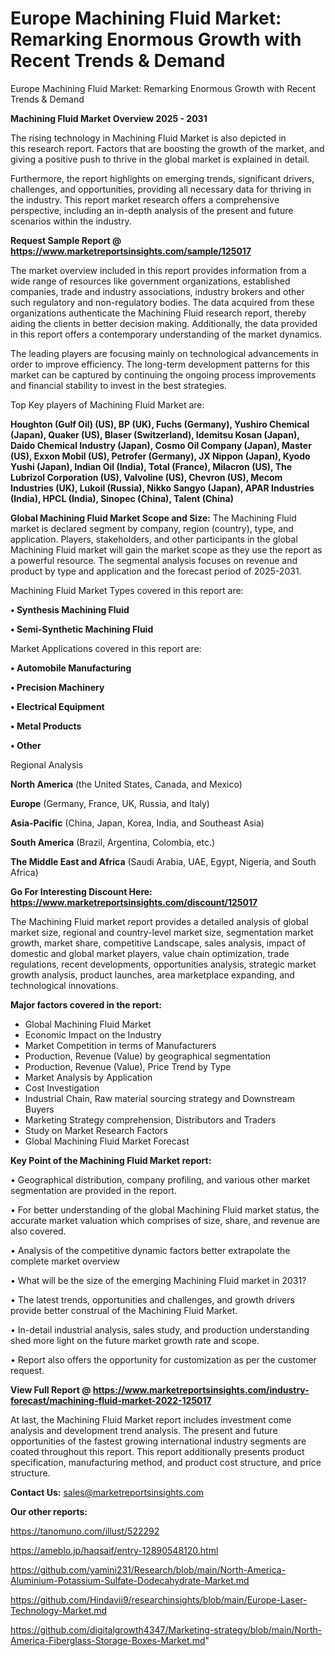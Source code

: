 # Europe Machining Fluid Market: Remarking Enormous Growth with Recent Trends & Demand
Europe Machining Fluid Market: Remarking Enormous Growth with Recent Trends & Demand

<Strong> Machining Fluid Market Overview 2025 - 2031</strong>

The rising technology in Machining Fluid Market is also depicted in this research report. Factors that are boosting the growth of the market, and giving a positive push to thrive in the global market is explained in detail.

Furthermore, the report highlights on emerging trends, significant drivers, challenges, and opportunities, providing all necessary data for thriving in the industry. This report market research offers a comprehensive perspective, including an in-depth analysis of the present and future scenarios within the industry.

<strong>Request Sample Report @ <a href=https://www.marketreportsinsights.com/sample/125017>https://www.marketreportsinsights.com/sample/125017</a></strong>

The market overview included in this report provides information from a wide range of resources like government organizations, established companies, trade and industry associations, industry brokers and other such regulatory and non-regulatory bodies. The data acquired from these organizations authenticate the Machining Fluid research report, thereby aiding the clients in better decision making. Additionally, the data provided in this report offers a contemporary understanding of the market dynamics.

The leading players are focusing mainly on technological advancements in order to improve efficiency. The long-term development patterns for this market can be captured by continuing the ongoing process improvements and financial stability to invest in the best strategies.

Top Key players of Machining Fluid Market are:

<strong>Houghton (Gulf Oil) (US), BP (UK), Fuchs (Germany), Yushiro Chemical (Japan), Quaker (US), Blaser (Switzerland), Idemitsu Kosan (Japan), Daido Chemical Industry (Japan), Cosmo Oil Company (Japan), Master (US), Exxon Mobil (US), Petrofer (Germany), JX Nippon (Japan), Kyodo Yushi (Japan), Indian Oil (India), Total (France), Milacron (US), The Lubrizol Corporation (US), Valvoline (US), Chevron (US), Mecom Industries (UK), Lukoil (Russia), Nikko Sangyo (Japan), APAR Industries (India), HPCL (India), Sinopec (China), Talent (China)</strong>

<strong><b>Global Machining Fluid Market Scope and Size:</b></strong>
The Machining Fluid market is declared segment by company, region (country), type, and application. Players, stakeholders, and other participants in the global Machining Fluid market will gain the market scope as they use the report as a powerful resource. The segmental analysis focuses on revenue and product by type and application and the forecast period of 2025-2031.

Machining Fluid Market Types covered in this report are:

<strong>• Synthesis Machining Fluid

• Semi-Synthetic Machining Fluid</strong>

Market Applications covered in this report are:

<strong>• Automobile Manufacturing

• Precision Machinery

• Electrical Equipment

• Metal Products

• Other</strong> 

Regional Analysis

<strong>North America</strong> (the United States, Canada, and Mexico)

<strong>Europe</strong> (Germany, France, UK, Russia, and Italy)

<strong>Asia-Pacific</strong> (China, Japan, Korea, India, and Southeast Asia)

<strong>South America</strong> (Brazil, Argentina, Colombia, etc.)

<strong>The Middle East and Africa</strong> (Saudi Arabia, UAE, Egypt, Nigeria, and South Africa)

<strong>Go For Interesting Discount Here: <a href=https://www.marketreportsinsights.com/discount/125017>https://www.marketreportsinsights.com/discount/125017</a></strong>

The Machining Fluid market report provides a detailed analysis of global market size, regional and country-level market size, segmentation market growth, market share, competitive Landscape, sales analysis, impact of domestic and global market players, value chain optimization, trade regulations, recent developments, opportunities analysis, strategic market growth analysis, product launches, area marketplace expanding, and technological innovations.

<strong><b>Major factors covered in the report:</b></strong>
<ul>
  <li>Global Machining Fluid Market </li>
  <li>Economic Impact on the Industry</li>
  <li>Market Competition in terms of Manufacturers</li>
  <li>Production, Revenue (Value) by geographical segmentation</li>
  <li>Production, Revenue (Value), Price Trend by Type</li>
  <li>Market Analysis by Application</li>
  <li>Cost Investigation</li>
  <li>Industrial Chain, Raw material sourcing strategy and Downstream Buyers</li>
  <li>Marketing Strategy comprehension, Distributors and Traders</li>
  <li>Study on Market Research Factors</li>
  <li>Global Machining Fluid Market Forecast</li>
</ul>

<strong><b>Key Point of the Machining Fluid Market report:</b></strong>

• Geographical distribution, company profiling, and various other market segmentation are provided in the report.

• For better understanding of the global Machining Fluid market status, the accurate market valuation which comprises of size, share, and revenue are also covered.

• Analysis of the competitive dynamic factors better extrapolate the complete market overview

• What will be the size of the emerging Machining Fluid market in 2031?

• The latest trends, opportunities and challenges, and growth drivers provide better construal of the Machining Fluid Market.

• In-detail industrial analysis, sales study, and production understanding shed more light on the future market growth rate and scope.

• Report also offers the opportunity for customization as per the customer request.

<strong><b>View Full Report @ <a href=https://www.marketreportsinsights.com/industry-forecast/machining-fluid-market-2022-125017>https://www.marketreportsinsights.com/industry-forecast/machining-fluid-market-2022-125017</a></b></strong>


At last, the Machining Fluid Market report includes investment come analysis and development trend analysis. The present and future opportunities of the fastest growing international industry segments are coated throughout this report. This report additionally presents product specification, manufacturing method, and product cost structure, and price structure.

<strong>Contact Us:</strong>
sales@marketreportsinsights.com

<strong>Our other reports:</strong>

<a href=https://tanomuno.com/illust/522292>https://tanomuno.com/illust/522292</a>

<a href=https://ameblo.jp/haqsaif/entry-12890548120.html>https://ameblo.jp/haqsaif/entry-12890548120.html</a>

<a href=https://github.com/yamini231/Research/blob/main/North-America-Aluminium-Potassium-Sulfate-Dodecahydrate-Market.md>https://github.com/yamini231/Research/blob/main/North-America-Aluminium-Potassium-Sulfate-Dodecahydrate-Market.md</a>

<a href=https://github.com/Hindavii9/researchinsights/blob/main/Europe-Laser-Technology-Market.md>https://github.com/Hindavii9/researchinsights/blob/main/Europe-Laser-Technology-Market.md</a>

<a href=https://github.com/digitalgrowth4347/Marketing-strategy/blob/main/North-America-Fiberglass-Storage-Boxes-Market.md>https://github.com/digitalgrowth4347/Marketing-strategy/blob/main/North-America-Fiberglass-Storage-Boxes-Market.md</a>"
